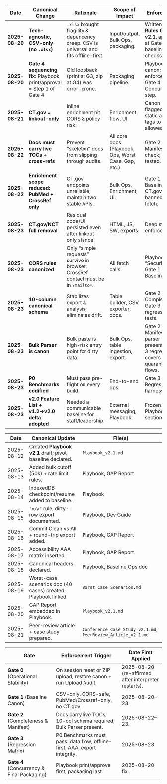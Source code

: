 | Date           | Canonical Change                                                      | Rationale                                                                              | Scope of Impact                                       | Enforcement                                                                 |
| -------------- | --------------------------------------------------------------------- | -------------------------------------------------------------------------------------- | ----------------------------------------------------- | --------------------------------------------------------------------------- |
| **2025-08-20** | **Tech-agnostic, CSV-only (no `.xlsx`)**                              | `.xlsx` brought fragility & dependency creep. CSV is universal and fits offline-first. | Input/output, Bulk Ops, packaging.                    | Written into **Rules Charter v2.1**, applied at Gate 1 baseline checks.     |
| **2025-08-20** | **Gate 4 sequencing fix**: Playbook print/approval = Step 1 of Gate 4 | Old loopback (print at G3, zip at G4) was error-prone.                                 | Packaging pipeline.                                   | Playbook canon; enforced in Gate 4 Concurrency step.                        |
| **2025-08-21** | **CT.gov = linkout-only**                                             | Inline enrichment hit CORS & policy risk.                                              | Enrichment flow, UI.                                  | Canon flagged: only static anchor tags to CT.gov allowed.                   |
| **2025-08-22** | **Docs must carry live TOCs + cross-refs**                            | Prevent “skeleton” docs from slipping through audits.                                  | All core docs (Playbook, Ops, Worst Case, Gap, etc.). | Gate 2 Manifest check; links tested.                                        |
| **2025-08-22** | **Enrichment scope reduced: PubMed + CrossRef only**                  | CT.gov endpoints unreliable; maintain two stable APIs.                                 | Bulk Ops, Enrichment, UI.                             | Gate 1 Baseline: CT.gov banned in fetch.                                    |
| **2025-08-23** | **CT.gov/NCT full removal**                                           | Residual code/UI persisted even after linkout-only stance.                             | HTML, JS, SW, exports.                                | Deep strip; P0 enforcement.                                                 |
| **2025-08-23** | **CORS rules canonized**                                              | Only “simple requests” survive in browser; CrossRef contact must be in `?mailto=`.     | All fetch calls.                                      | Playbook “Security” + Gate 1 Baseline.                                      |
| **2025-08-23** | **10-column canonical schema**                                        | Stabilizes export & analysis; eliminates drift.                                        | Table builder, CSV exporter, docs.                    | Gate 2 Completeness; Gate 3 regression tests.                               |
| **2025-08-23** | **Bulk Parser is canon**                                              | Bulk paste is high-risk entry point for dirty data.                                    | Bulk Ops, table ingestion, export.                    | Gate 2 Manifest: parser present; Gate 3 regression covers quarantine flows. |
| **2025-08-23** | **P0 Benchmarks codified**                                            | Must pass pre-flight on every build.                                                   | End-to-end ops.                                       | Gate 3 Regression harness.                                                  |
| **2025-08-23** | **v2.0 Feature List + v1.2→v2.0 delta adopted**                       | Needed a communicable baseline for staff/leadership.                                   | External messaging, Playbook.                         | Frozen in Playbook v2.0 section.                                            |

| Date       | Canonical Update                                              | File(s)                                                       |
| ---------- | ------------------------------------------------------------- | ------------------------------------------------------------- |
| 2025-08-12 | Created **Playbook v2.1** draft; pivot baseline declared.     | `Playbook_v2.1.md`                                            |
| 2025-08-13 | Added bulk cutoff (50k) + rate limit rules.                   | Playbook, GAP Report                                          |
| 2025-08-14 | IndexedDB checkpoint/resume added to baseline.                | Playbook                                                      |
| 2025-08-15 | `"n/a"` rule, dirty-row export documented.                    | Playbook, Dev Guide                                           |
| 2025-08-16 | Commit Clean vs All + round-trip export added.                | Playbook, GAP Report                                          |
| 2025-08-17 | Accessibility AAA matrix inserted.                            | Playbook, GAP Report                                          |
| 2025-08-18 | Canonical headers declared.                                   | Playbook, Baseline Ops doc                                    |
| 2025-08-19 | Worst-case scenarios doc (40 cases) created; Playbook linked. | `Worst_Case_Scenarios.md`                                     |
| 2025-08-20 | GAP Report embedded in Playbook.                              | `Playbook_v2.1.md`                                            |
| 2025-08-21 | Peer-review article + case study prepared.                    | `Conference_Case_Study_v2.1.md`, `PeerReview_Article_v2.1.md` |

| Gate                                       | Enforcement Trigger                                                       | Date First Applied                                   |
| ------------------------------------------ | ------------------------------------------------------------------------- | ---------------------------------------------------- |
| **Gate 0** (Operational Stability)         | On session reset or ZIP upload, restore canon + run Upload Audit.         | 2025-08-20 (re-affirmed after interpreter restarts). |
| **Gate 1** (Baseline Canon)                | CSV-only, CORS-safe, PubMed/Crossref-only, no CT.gov.                     | 2025-08-20–23.                                       |
| **Gate 2** (Completeness & Manifest)       | Docs carry live TOCs; 10-col schema required; Bulk Parser present.        | 2025-08-22–23.                                       |
| **Gate 3** (Regression Matrix)             | P0 Benchmarks must pass: data flow, offline-first, AAA, export integrity. | 2025-08-23.                                          |
| **Gate 4** (Concurrency & Final Packaging) | Playbook print/approve first; packaging last.                             | 2025-08-20 fix.                                      |

